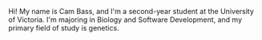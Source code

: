 Hi! My name is Cam Bass, and I'm a second-year student at the University of Victoria. I'm majoring in Biology and Software Development, and my primary field of study is genetics.
